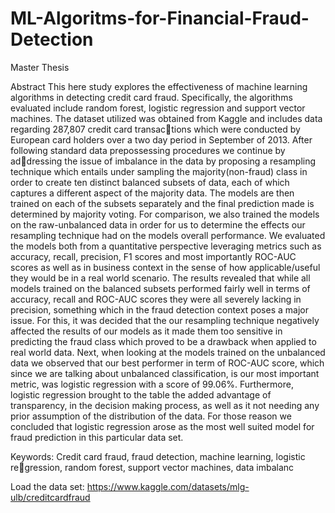 # ML-Algoritms-for-Financial-Fraud-Detection
Master Thesis


Abstract
This here study explores the effectiveness of machine learning algorithms in
detecting credit card fraud. Specifically, the algorithms evaluated include random
forest, logistic regression and support vector machines. The dataset utilized was
obtained from Kaggle and includes data regarding 287,807 credit card transactions which were conducted by European card holders over a two day period in
September of 2013.
After following standard data prepossessing procedures we continue by addressing the issue of imbalance in the data by proposing a resampling technique
which entails under sampling the majority(non-fraud) class in order to create ten
distinct balanced subsets of data, each of which captures a different aspect of the
majority data. The models are then trained on each of the subsets separately and
the final prediction made is determined by majority voting. For comparison, we
also trained the models on the raw-unbalanced data in order for us to determine
the effects our resampling technique had on the models overall performance. We
evaluated the models both from a quantitative perspective leveraging metrics such
as accuracy, recall, precision, F1 scores and most importantly ROC-AUC scores
as well as in business context in the sense of how applicable/useful they would be
in a real world scenario.
The results revealed that while all models trained on the balanced subsets
performed fairly well in terms of accuracy, recall and ROC-AUC scores they were
all severely lacking in precision, something which in the fraud detection context
poses a major issue. For this, it was decided that the our resampling technique
negatively affected the results of our models as it made them too sensitive in
predicting the fraud class which proved to be a drawback when applied to real
world data. Next, when looking at the models trained on the unbalanced data we
observed that our best performer in term of ROC-AUC score, which since we are
talking about unbalanced classification, is our most important metric, was logistic
regression with a score of 99.06%. Furthermore, logistic regression brought to the
table the added advantage of transparency, in the decision making process, as well
as it not needing any prior assumption of the distribution of the data. For those
reason we concluded that logistic regression arose as the most well suited model
for fraud prediction in this particular data set.

Keywords: Credit card fraud, fraud detection, machine learning, logistic regression, random forest, support vector machines, data imbalanc

Load the data set: https://www.kaggle.com/datasets/mlg-ulb/creditcardfraud
